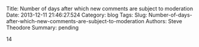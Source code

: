 Title: Number of days after which new comments are subject to moderation
Date: 2013-12-11 21:46:27.524
Category: blog
Tags: 
Slug: Number-of-days-after-which-new-comments-are-subject-to-moderation
Authors: Steve Theodore
Summary: pending

14


